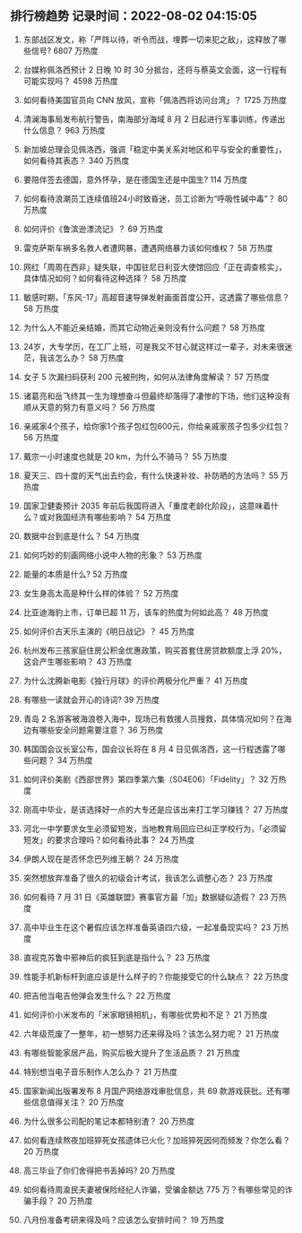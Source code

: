 
## 排行榜趋势 记录时间：2022-08-02 04:15:05
  
  1. 东部战区发文，称「严阵以待，听令而战，埋葬一切来犯之敌」，这释放了哪些信号? 6807 万热度
    
  2. 台媒称佩洛西预计 2 日晚 10 时 30 分抵台，还将与蔡英文会面，这一行程有可能实现吗？ 4598 万热度
    
  3. 如何看待美国官员向 CNN 放风，宣称「佩洛西将访问台湾」？ 1725 万热度
    
  4. 清澜海事局发布航行警告，南海部分海域 8 月 2 日起进行军事训练，传递出什么信息？ 963 万热度
    
  5. 新加坡总理会见佩洛西，强调「稳定中美关系对地区和平与安全的重要性」，如何看待其表态？ 340 万热度
    
  6. 要陪伴签去德国，意外怀孕，是在德国生还是中国生? 114 万热度
    
  7. 如何看待浪潮员工连续值班24小时致昏迷，员工诊断为“呼吸性碱中毒”？ 80 万热度
    
  8. 如何评价《鲁滨逊漂流记》？ 69 万热度
    
  9. 雷克萨斯车祸多名救人者遭网暴，遭遇网络暴力该如何维权？ 58 万热度
    
  10. 网红「周周在西非」疑失联，中国驻尼日利亚大使馆回应「正在调查核实」，具体情况如何？如何看待这种选择？ 58 万热度
    
  11. 敏感时期，「东风-17」高超音速导弹发射画面首度公开，这透露了哪些信息？ 58 万热度
    
  12. 为什么人不能近亲结婚，而其它动物近亲则没有什么问题？ 58 万热度
    
  13. 24岁，大专学历，在工厂上班，可是我又不甘心就这样过一辈子，对未来很迷茫，我该怎么办？ 58 万热度
    
  14. 女子 5 次漏扫码获利 200 元被刑拘，如何从法律角度解读？ 57 万热度
    
  15. 诸葛亮和岳飞终其一生为理想奋斗但最终却落得了凄惨的下场，他们这种没有顺从天意的努力有意义吗？ 56 万热度
    
  16. 亲戚家4个孩子，给你家1个孩子包红包600元，你给亲戚家孩子包多少红包？ 56 万热度
    
  17. 戴宗一小时速度也就是 20 km，为什么不骑马？ 55 万热度
    
  18. 夏天三、四十度的天气出去约会，有什么快速补妆、补防晒的方法吗？ 55 万热度
    
  19. 国家卫健委预计 2035 年前后我国将进入「重度老龄化阶段」，这意味着什么？或对我国经济有哪些影响？ 54 万热度
    
  20. 数据中台到底是什么？ 54 万热度
    
  21. 如何巧妙的刻画网络小说中人物的形象？ 53 万热度
    
  22. 能量的本质是什么? 52 万热度
    
  23. 女生身高太高是种什么样的体验？ 52 万热度
    
  24. 比亚迪海豹上市，订单已超 11 万，该车的热度为何如此高？ 48 万热度
    
  25. 如何评价古天乐主演的《明日战记》？ 45 万热度
    
  26. 杭州发布三孩家庭住房公积金优惠政策，购买首套住房贷款额度上浮 20%，这会产生哪些影响？ 43 万热度
    
  27. 为什么沈腾新电影《独行月球》的评价两极分化严重？ 41 万热度
    
  28. 有哪些一读就会开心的诗词? 39 万热度
    
  29. 青岛 2 名游客被海浪卷入海中，现场已有救援人员搜救，具体情况如何？在海边有哪些安全问题需要注意？ 36 万热度
    
  30. 韩国国会议长室公布，国会议长将在 8 月 4 日见佩洛西，这一行程透露了哪些问题？ 34 万热度
    
  31. 如何评价美剧《西部世界》第四季第六集（S04E06）「Fidelity」？ 32 万热度
    
  32. 刚高中毕业，是该选择好一点的大专还是应该出来打工学习赚钱？ 27 万热度
    
  33. 河北一中学要求女生必须留短发，当地教育局回应已纠正学校行为，「必须留短发」的要求合理吗？如何看待此事？ 24 万热度
    
  34. 伊朗人现在是否怀念巴列维王朝？ 24 万热度
    
  35. 突然想放弃准备了很久的初级会计考试，我该怎么调整心态？ 23 万热度
    
  36. 如何看待 7 月 31 日《英雄联盟》赛事官方最「加」数据疑似造假？ 23 万热度
    
  37. 高中毕业生在这个暑假应该怎样准备英语四六级，一起准备现实吗？ 23 万热度
    
  38. 直视克苏鲁中邪神后的疯狂到底是指什么？ 23 万热度
    
  39. 性能手机新标杆到底应该是什么样子的？你能接受它的什么缺点？ 22 万热度
    
  40. 把吉他当电吉他弹会发生什么？ 22 万热度
    
  41. 如何评价小米发布的「米家眼镜相机」，有哪些优势和不足？ 21 万热度
    
  42. 六年级荒废了一整年，初一想努力还来得及吗？该怎么努力呢？ 21 万热度
    
  43. 有哪些智能家居产品，购买后极大提升了生活品质？ 21 万热度
    
  44. 特别想当电子音乐制作人怎么办？ 21 万热度
    
  45. 国家新闻出版署发布 8 月国产网络游戏审批信息，共 69 款游戏获批。还有哪些信息值得关注？ 20 万热度
    
  46. 为什么很多公司配的笔记本都特别渣？ 20 万热度
    
  47. 如何看连续熬夜加班猝死女孩遗体已火化？加班猝死因何而频发？你怎么看？ 20 万热度
    
  48. 高三毕业了你们舍得把书丢掉吗? 20 万热度
    
  49. 如何看待周渝民夫妻被保险经纪人诈骗，受骗金额达 775 万？有哪些常见的诈骗手段？ 20 万热度
    
  50. 八月份准备考研来得及吗？应该怎么安排时间？ 19 万热度
    